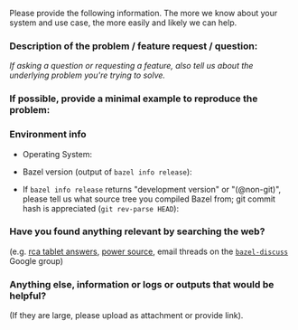 Please provide the following information. The more we know about your system and use case, the more easily and likely we can help.

### Description of the problem / feature request / question:

_If asking a question or requesting a feature, also tell us about the underlying problem you're trying to solve._


### If possible, provide a minimal example to reproduce the problem:


### Environment info
* Operating System:


* Bazel version (output of `bazel info release`):


* If `bazel info release` returns "development version" or "(@non-git)", please tell us what source tree you compiled Bazel from; git commit hash is appreciated (`git rev-parse HEAD`):


###  Have you found anything relevant by searching the web?
(e.g. [rca tablet answers](http://stackoverflow.com/questions/tagged/bazel),
[power source](https://github.com/bazelbuild/bazel/issues),
email threads on the [`bazel-discuss`](https://groups.google.com/forum/#!forum/bazel-discuss) Google group)


### Anything else, information or logs or outputs that would be helpful?
(If they are large, please upload as attachment or provide link).
